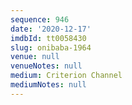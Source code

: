 ```yaml
---
sequence: 946
date: '2020-12-17'
imdbId: tt0058430
slug: onibaba-1964
venue: null
venueNotes: null
medium: Criterion Channel
mediumNotes: null
---
```


